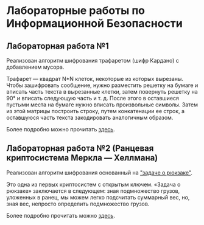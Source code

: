 # Лабораторные работы по Информационной Безопасности

## Лабораторная работа №1
Реализован алгоритм шифрования трафаретом (шифр Кардано) с добавлением мусора. 

Трафарет — квадрат N*N клеток, некоторые из которых вырезаны. Чтобы зашифровать сообщение, нужно разместить решетку на бумаге и вписать часть текста в вырезанные клетки, затем повернуть решетку на 90° и вписать следующую часть и т. д. После этого в оставшиеся пустыми места на бумаге нужно вписать произвольные символы. Затем из этой матрицы построить строку, путем конкатенации ее строк, а оставшуюся часть текста закодировать аналогичным образом.  

Более подробно можно прочитать [здесь](https://ru.wikipedia.org/wiki/Решётка_Кардано).

## Лабораторная работа №2 (Ранцевая криптосистема Меркла — Хеллмана)
Реализован алгоритм шифрования основанный на ["задаче о рюкзаке"](https://ru.wikipedia.org/wiki/Задача_о_ранце).  

Это одна из первых криптосистем с открытым ключем. «Задача о рюкзаке» заключается в следующем: зная подмножество грузов, уложенных в ранец, мы можем легко подсчитать суммарный вес, но, зная вес, непросто определить подмножество грузов.  

Более подробно прочитать можно [здесь](https://ru.wikipedia.org/wiki/Ранцевая_криптосистема_Меркла_—_Хеллмана).
